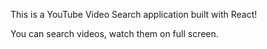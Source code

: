 This is a YouTube Video Search application built with React! 

You can search videos, watch them on full screen.
